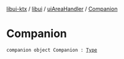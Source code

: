 [libui-ktx](../../index.md) / [libui](../index.md) / [uiAreaHandler](index.md) / [Companion](./-companion.md)

# Companion

`companion object Companion : `[`Type`](../../kotlinx.cinterop/-c-struct-var/-type/index.md)